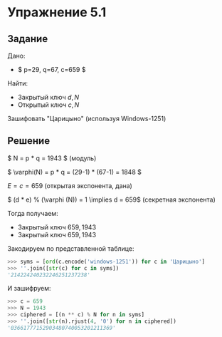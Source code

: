 # Упражнение 5.1

## Задание

Дано:

- $ p=29, q=67, c=659 $

Найти:

- Закрытый ключ ${d, N}$
- Открытый ключ ${c, N}$

Зашифовать "Царицыно" (используя Windows-1251)

## Решение

$ N = p * q = 1943 $ (модуль)

$ \varphi(N) = p * q = (29-1) * (67-1) = 1848 $

$E = с = 659$ (открытая экспонента, дана)

$ (d * e) \% (\varphi (N)) = 1 \implies d = 659$ (секретная экспонента)

Тогда получаем:

- Закрытый ключ ${659, 1943}$
- Закрытый ключ ${659, 1943}$

Закодируем по представленной таблице:

```python
>>> syms = [ord(c.encode('windows-1251')) for c in 'Царицыно']
>>> ''.join([str(c) for c in syms])
'214224240232246251237238'
```

И зашифруем:

```python
>>> c = 659
>>> N = 1943
>>> ciphered = [(n ** c) % N for n in syms]
>>> ''.join([str(n).rjust(4, '0') for n in ciphered])
'03661777152903480740053201211369'
```
